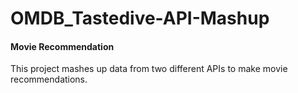 # OMDB_Tastedive-API-Mashup

#### Movie Recommendation
This project mashes up data from two different APIs to make movie recommendations. 
